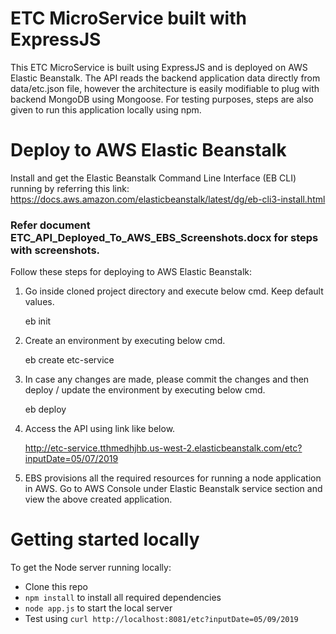 # ETC MicroService built with ExpressJS

This ETC MicroService is built using ExpressJS and is deployed on AWS Elastic Beanstalk. The API reads the backend application data directly from data/etc.json file, however the architecture is easily modifiable to plug with backend MongoDB using Mongoose. For testing purposes, steps are also given to run this application locally using npm.

# Deploy to AWS Elastic Beanstalk

Install and get the Elastic Beanstalk Command Line Interface (EB CLI) running by referring this link: https://docs.aws.amazon.com/elasticbeanstalk/latest/dg/eb-cli3-install.html
 
### Refer document ETC_API_Deployed_To_AWS_EBS_Screenshots.docx for steps with screenshots.

Follow these steps for deploying to AWS  Elastic Beanstalk:

1. Go inside cloned project directory and execute below cmd. Keep default values.
	
	eb init

2. Create an environment by executing below cmd. 
	
	eb create etc-service
	
3. In case any changes are made, please commit the changes and then deploy / update the environment by executing below cmd. 
	
	eb deploy
 
4. Access the API using link like below.
	
	http://etc-service.tthmedhjhb.us-west-2.elasticbeanstalk.com/etc?inputDate=05/07/2019
	
5. EBS provisions all the required resources for running a node application in AWS. Go to AWS Console under Elastic Beanstalk service section and view the above created application.

# Getting started locally

To get the Node server running locally:

- Clone this repo
- `npm install` to install all required dependencies
- `node app.js` to start the local server
- Test using `curl http://localhost:8081/etc?inputDate=05/09/2019`
